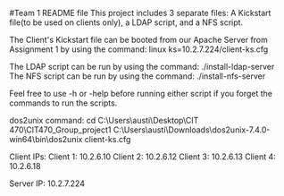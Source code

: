#Team 1 README file
This project includes 3 separate files: A Kickstart file(to be used on clients only), a LDAP script, and a NFS script.

The Client's Kickstart file can be booted from our Apache Server from Assignment 1 by using the command: linux ks=10.2.7.224/client-ks.cfg

The LDAP script can be run by using the command: ./install-ldap-server
The NFS script can be run by using the command: ./install-nfs-server

Feel free to use -h or -help before running either script if you forget the commands to run the scripts.

dos2unix command:
cd C:\Users\austi\Desktop\CIT 470\CIT470_Group_project1
C:\Users\austi\Downloads\dos2unix-7.4.0-win64\bin\dos2unix client-ks.cfg

Client IPs:
Client 1: 10.2.6.10
Client 2: 10.2.6.12
Client 3: 10.2.6.13
Client 4: 10.2.6.18

Server IP: 10.2.7.224
